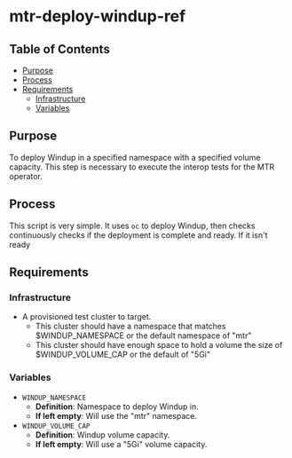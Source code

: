 # mtr-deploy-windup-ref<!-- omit from toc -->

## Table of Contents<!-- omit from toc -->
- [Purpose](#purpose)
- [Process](#process)
- [Requirements](#requirements)
  - [Infrastructure](#infrastructure)
  - [Variables](#variables)

## Purpose

To deploy Windup in a specified namespace with a specified volume capacity. This step is necessary to execute the interop tests for the MTR operator.

## Process

This script is very simple. It uses `oc` to deploy Windup, then checks continuously checks if the deployment is complete and ready. If it isn't ready 
## Requirements

### Infrastructure

- A provisioned test cluster to target.
  - This cluster should have a namespace that matches $WINDUP_NAMESPACE or the default namespace of "mtr"
  - This cluster should have enough space to hold a volume the size of $WINDUP_VOLUME_CAP or the default of "5Gi"

### Variables

- `WINDUP_NAMESPACE`
  - **Definition**: Namespace to deploy Windup in.
  - **If left empty**: Will use the "mtr" namespace.
- `WINDUP_VOLUME_CAP`
  - **Definition**: Windup volume capacity.
  - **If left empty**: Will use a "5Gi" volume capacity.

